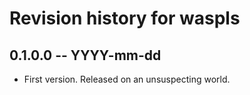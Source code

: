 # Revision history for waspls

## 0.1.0.0 -- YYYY-mm-dd

* First version. Released on an unsuspecting world.
